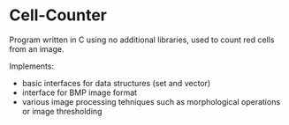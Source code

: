 # Cell-Counter
Program written in C using no additional libraries, used to count red cells from an image.

Implements:
  - basic interfaces for data structures (set and vector)
  - interface for BMP image format
  - various image processing tehniques such as morphological operations or image thresholding
